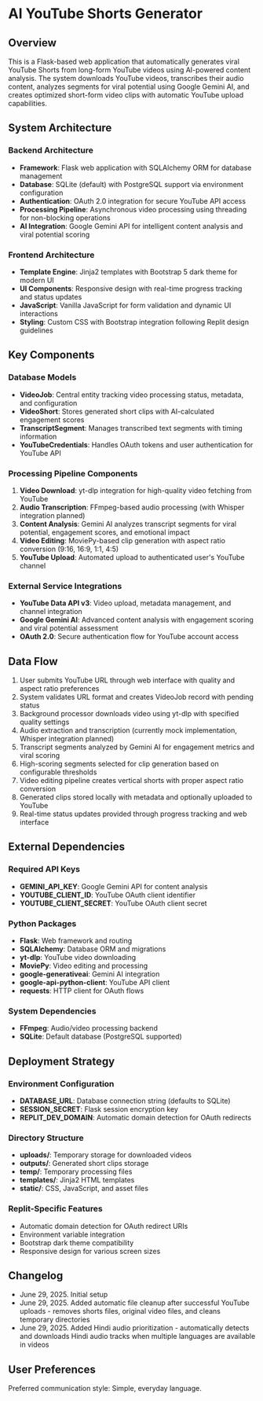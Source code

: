 # AI YouTube Shorts Generator

## Overview

This is a Flask-based web application that automatically generates viral YouTube Shorts from long-form YouTube videos using AI-powered content analysis. The system downloads YouTube videos, transcribes their audio content, analyzes segments for viral potential using Google Gemini AI, and creates optimized short-form video clips with automatic YouTube upload capabilities.

## System Architecture

### Backend Architecture
- **Framework**: Flask web application with SQLAlchemy ORM for database management
- **Database**: SQLite (default) with PostgreSQL support via environment configuration
- **Authentication**: OAuth 2.0 integration for secure YouTube API access
- **Processing Pipeline**: Asynchronous video processing using threading for non-blocking operations
- **AI Integration**: Google Gemini API for intelligent content analysis and viral potential scoring

### Frontend Architecture
- **Template Engine**: Jinja2 templates with Bootstrap 5 dark theme for modern UI
- **UI Components**: Responsive design with real-time progress tracking and status updates
- **JavaScript**: Vanilla JavaScript for form validation and dynamic UI interactions
- **Styling**: Custom CSS with Bootstrap integration following Replit design guidelines

## Key Components

### Database Models
- **VideoJob**: Central entity tracking video processing status, metadata, and configuration
- **VideoShort**: Stores generated short clips with AI-calculated engagement scores
- **TranscriptSegment**: Manages transcribed text segments with timing information
- **YouTubeCredentials**: Handles OAuth tokens and user authentication for YouTube API

### Processing Pipeline Components
1. **Video Download**: yt-dlp integration for high-quality video fetching from YouTube
2. **Audio Transcription**: FFmpeg-based audio processing (with Whisper integration planned)
3. **Content Analysis**: Gemini AI analyzes transcript segments for viral potential, engagement scores, and emotional impact
4. **Video Editing**: MoviePy-based clip generation with aspect ratio conversion (9:16, 16:9, 1:1, 4:5)
5. **YouTube Upload**: Automated upload to authenticated user's YouTube channel

### External Service Integrations
- **YouTube Data API v3**: Video upload, metadata management, and channel integration
- **Google Gemini AI**: Advanced content analysis with engagement scoring and viral potential assessment
- **OAuth 2.0**: Secure authentication flow for YouTube account access

## Data Flow

1. User submits YouTube URL through web interface with quality and aspect ratio preferences
2. System validates URL format and creates VideoJob record with pending status
3. Background processor downloads video using yt-dlp with specified quality settings
4. Audio extraction and transcription (currently mock implementation, Whisper integration planned)
5. Transcript segments analyzed by Gemini AI for engagement metrics and viral scoring
6. High-scoring segments selected for clip generation based on configurable thresholds
7. Video editing pipeline creates vertical shorts with proper aspect ratio conversion
8. Generated clips stored locally with metadata and optionally uploaded to YouTube
9. Real-time status updates provided through progress tracking and web interface

## External Dependencies

### Required API Keys
- **GEMINI_API_KEY**: Google Gemini API for content analysis
- **YOUTUBE_CLIENT_ID**: YouTube OAuth client identifier
- **YOUTUBE_CLIENT_SECRET**: YouTube OAuth client secret

### Python Packages
- **Flask**: Web framework and routing
- **SQLAlchemy**: Database ORM and migrations
- **yt-dlp**: YouTube video downloading
- **MoviePy**: Video editing and processing
- **google-generativeai**: Gemini AI integration
- **google-api-python-client**: YouTube API client
- **requests**: HTTP client for OAuth flows

### System Dependencies
- **FFmpeg**: Audio/video processing backend
- **SQLite**: Default database (PostgreSQL supported)

## Deployment Strategy

### Environment Configuration
- **DATABASE_URL**: Database connection string (defaults to SQLite)
- **SESSION_SECRET**: Flask session encryption key
- **REPLIT_DEV_DOMAIN**: Automatic domain detection for OAuth redirects

### Directory Structure
- **uploads/**: Temporary storage for downloaded videos
- **outputs/**: Generated short clips storage
- **temp/**: Temporary processing files
- **templates/**: Jinja2 HTML templates
- **static/**: CSS, JavaScript, and asset files

### Replit-Specific Features
- Automatic domain detection for OAuth redirect URIs
- Environment variable integration
- Bootstrap dark theme compatibility
- Responsive design for various screen sizes

## Changelog

- June 29, 2025. Initial setup
- June 29, 2025. Added automatic file cleanup after successful YouTube uploads - removes shorts files, original video files, and cleans temporary directories
- June 29, 2025. Added Hindi audio prioritization - automatically detects and downloads Hindi audio tracks when multiple languages are available in videos

## User Preferences

Preferred communication style: Simple, everyday language.